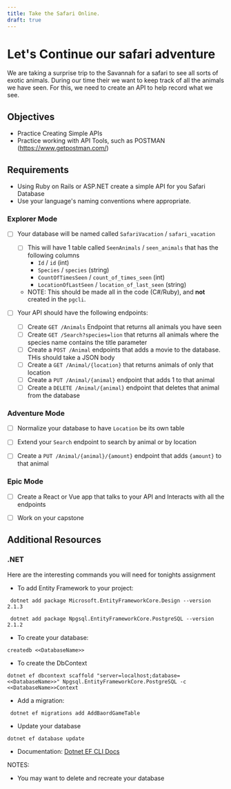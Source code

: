 ```yaml
---
title: Take the Safari Online.
draft: true
---
```


# Let's Continue our safari adventure

We are taking a surprise trip to the Savannah for a safari to see all sorts of exotic animals. During our time their we want to keep track of all the animals we have seen. For this, we need to create an API to help record what we see. 


## Objectives
- Practice Creating Simple APIs
- Practice working with API Tools, such as POSTMAN (https://www.getpostman.com/)

## Requirements
- Using Ruby on Rails or ASP.NET create a simple API for you Safari Database
- Use your language's naming conventions where appropriate. 


### Explorer Mode

* [ ] Your database will be named called `SafariVacation` / `safari_vacation`
    * [ ] This will have 1 table called `SeenAnimals` / `seen_animals` that has the following columns
        - `Id` / `id` (int)
        - `Species` /  `species` (string)
        - `CountOfTimesSeen` / `count_of_times_seen` (int)
        - `LocationOfLastSeen` / `location_of_last_seen` (string)
    - NOTE: This should be made all in the code (C#/Ruby), and **not** created in the `pgcli`.

* [ ] Your API should have the following endpoints:
    - [ ] Create `GET /Animals` Endpoint that returns all animals you have seen
    - [ ] Create `GET /Search?species=lion` that returns all animals where the species name contains the title parameter
    - [ ] Create a `POST /Animal` endpoints that adds a movie to the database. THis should take a JSON body
    - [ ] Create a `GET /Animal/{location}` that returns animals of only that location
    - [ ] Create a `PUT /Animal/{animal}` endpoint that adds 1 to that animal
    - [ ] Create a `DELETE /Animal/{animal}` endpoint that deletes that animal from the database
 
### Adventure Mode
- [ ] Normalize your database to have `Location` be its own table
- [ ] Extend your `Search` endpoint to search by animal or by location
- [ ] Create a `PUT /Animal/{animal}/{amount}` endpoint that adds `{amount}` to that animal


### Epic Mode
- [ ] Create a React or Vue app that talks to your API and Interacts with all the endpoints
- [ ] Work on your capstone


## Additional Resources

### .NET 

Here are the interesting commands you will need for tonights assignment

- To add Entity Framework to your project: 
``` 
 dotnet add package Microsoft.EntityFrameworkCore.Design --version 2.1.3

 dotnet add package Npgsql.EntityFrameworkCore.PostgreSQL --version 2.1.2
 ```

 - To create your database:
 ```
 createdb <<DatabaseName>>
 ```

 - To create the DbContext
 ```
 dotnet ef dbcontext scaffold "server=localhost;database=<<DatabaseName>>" Npgsql.EntityFrameworkCore.PostgreSQL -c <<DatabaseName>>Context

```

- Add a migration:
```
 dotnet ef migrations add AddBaordGameTable
```

- Update your database
```
dotnet ef database update  
```

 - Documentation: [Dotnet EF CLI Docs](https://docs.microsoft.com/en-us/ef/core/miscellaneous/cli/dotnet)







NOTES: 
- You may want to delete and recreate your database